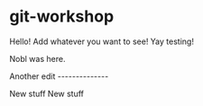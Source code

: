 # git-workshop

Hello! Add whatever you want to see!
Yay
testing!







Nobl was here.


Another edit --------------

New stuff
New stuff